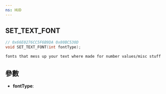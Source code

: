 ```yaml
---
ns: HUD
---
```

## SET_TEXT_FONT

```c
// 0x66E0276CC5F6B9DA 0x80BC530D
void SET_TEXT_FONT(int fontType);
```

```
fonts that mess up your text where made for number values/misc stuff  
```

## 參數
* **fontType**: 

